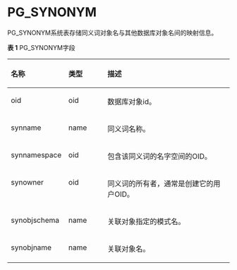 # PG\_SYNONYM

PG\_SYNONYM系统表存储同义词对象名与其他数据库对象名间的映射信息。

**表 1**  PG\_SYNONYM字段

<a name="table18788155943310"></a>
<table><thead align="left"><tr id="row1078919597334"><th class="cellrowborder" valign="top" width="23.472347234723472%" id="mcps1.2.4.1.1"><p id="zh-cn_topic_0059778876_ac6c318856cec4e67967734cdbe84e08c"><a name="zh-cn_topic_0059778876_ac6c318856cec4e67967734cdbe84e08c"></a><a name="zh-cn_topic_0059778876_ac6c318856cec4e67967734cdbe84e08c"></a>名称</p>
</th>
<th class="cellrowborder" valign="top" width="17.85178517851785%" id="mcps1.2.4.1.2"><p id="zh-cn_topic_0059778876_a6dc7600276264a3f8b273d69415ee20c"><a name="zh-cn_topic_0059778876_a6dc7600276264a3f8b273d69415ee20c"></a><a name="zh-cn_topic_0059778876_a6dc7600276264a3f8b273d69415ee20c"></a>类型</p>
</th>
<th class="cellrowborder" valign="top" width="58.67586758675868%" id="mcps1.2.4.1.3"><p id="zh-cn_topic_0059778876_abd3b518d5c90486fa0735b1279bbb127"><a name="zh-cn_topic_0059778876_abd3b518d5c90486fa0735b1279bbb127"></a><a name="zh-cn_topic_0059778876_abd3b518d5c90486fa0735b1279bbb127"></a>描述</p>
</th>
</tr>
</thead>
<tbody><tr id="row8305185610447"><td class="cellrowborder" valign="top" width="23.472347234723472%" headers="mcps1.2.4.1.1 "><p id="p4306175610448"><a name="p4306175610448"></a><a name="p4306175610448"></a>oid</p>
</td>
<td class="cellrowborder" valign="top" width="17.85178517851785%" headers="mcps1.2.4.1.2 "><p id="p11306165616441"><a name="p11306165616441"></a><a name="p11306165616441"></a>oid</p>
</td>
<td class="cellrowborder" valign="top" width="58.67586758675868%" headers="mcps1.2.4.1.3 "><p id="p03067561448"><a name="p03067561448"></a><a name="p03067561448"></a>数据库对象id。</p>
</td>
</tr>
<tr id="row97906591330"><td class="cellrowborder" valign="top" width="23.472347234723472%" headers="mcps1.2.4.1.1 "><p id="p1790185918337"><a name="p1790185918337"></a><a name="p1790185918337"></a>synname</p>
</td>
<td class="cellrowborder" valign="top" width="17.85178517851785%" headers="mcps1.2.4.1.2 "><p id="p18790175953317"><a name="p18790175953317"></a><a name="p18790175953317"></a>name</p>
</td>
<td class="cellrowborder" valign="top" width="58.67586758675868%" headers="mcps1.2.4.1.3 "><p id="p1979075933318"><a name="p1979075933318"></a><a name="p1979075933318"></a>同义词名称。</p>
</td>
</tr>
<tr id="row207901859173313"><td class="cellrowborder" valign="top" width="23.472347234723472%" headers="mcps1.2.4.1.1 "><p id="p2516112712538"><a name="p2516112712538"></a><a name="p2516112712538"></a>synnamespace</p>
</td>
<td class="cellrowborder" valign="top" width="17.85178517851785%" headers="mcps1.2.4.1.2 "><p id="p11223112695411"><a name="p11223112695411"></a><a name="p11223112695411"></a>oid</p>
</td>
<td class="cellrowborder" valign="top" width="58.67586758675868%" headers="mcps1.2.4.1.3 "><p id="p18791125963311"><a name="p18791125963311"></a><a name="p18791125963311"></a>包含该同义词的名字空间的OID。</p>
</td>
</tr>
<tr id="row8791185914334"><td class="cellrowborder" valign="top" width="23.472347234723472%" headers="mcps1.2.4.1.1 "><p id="p19125193215533"><a name="p19125193215533"></a><a name="p19125193215533"></a>synowner</p>
</td>
<td class="cellrowborder" valign="top" width="17.85178517851785%" headers="mcps1.2.4.1.2 "><p id="p137911859113311"><a name="p137911859113311"></a><a name="p137911859113311"></a>oid</p>
</td>
<td class="cellrowborder" valign="top" width="58.67586758675868%" headers="mcps1.2.4.1.3 "><p id="p379118595335"><a name="p379118595335"></a><a name="p379118595335"></a>同义词的所有者，通常是创建它的用户OID。</p>
</td>
</tr>
<tr id="row6791195920333"><td class="cellrowborder" valign="top" width="23.472347234723472%" headers="mcps1.2.4.1.1 "><p id="p77911599334"><a name="p77911599334"></a><a name="p77911599334"></a>synobjschema</p>
</td>
<td class="cellrowborder" valign="top" width="17.85178517851785%" headers="mcps1.2.4.1.2 "><p id="p279115915332"><a name="p279115915332"></a><a name="p279115915332"></a>name</p>
</td>
<td class="cellrowborder" valign="top" width="58.67586758675868%" headers="mcps1.2.4.1.3 "><p id="p1979115915331"><a name="p1979115915331"></a><a name="p1979115915331"></a>关联对象指定的模式名。</p>
</td>
</tr>
<tr id="row22761958195319"><td class="cellrowborder" valign="top" width="23.472347234723472%" headers="mcps1.2.4.1.1 "><p id="p1527665855313"><a name="p1527665855313"></a><a name="p1527665855313"></a>synobjname</p>
</td>
<td class="cellrowborder" valign="top" width="17.85178517851785%" headers="mcps1.2.4.1.2 "><p id="p14276125835312"><a name="p14276125835312"></a><a name="p14276125835312"></a>name</p>
</td>
<td class="cellrowborder" valign="top" width="58.67586758675868%" headers="mcps1.2.4.1.3 "><p id="p1927605817534"><a name="p1927605817534"></a><a name="p1927605817534"></a>关联对象名。</p>
</td>
</tr>
</tbody>
</table>

